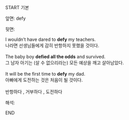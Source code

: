 START
기본

앞면:
defy


뒷면:
<div>I wouldn’t have dared to <b>defy</b> my teachers. </div><div>나라면 선생님들에게 감히 반항하지 못했을 것이다.</div><div><br></div><div><div>The baby boy <b>defied all the odds</b> and survived. </div><div>그 남자 아기는 (살 수 없으리라는) 모든 예상을 깨고 살아남았다.</div></div><div><br></div><div><div>It will be the first time to <strong>defy</strong> my dad. </div><div><div>아빠에게 도전하는 것은 처음이 될 것이다.</div></div></div><div><br></div><div>반항하다 , 거부하다 , 도전하다</div>


해석:

END
